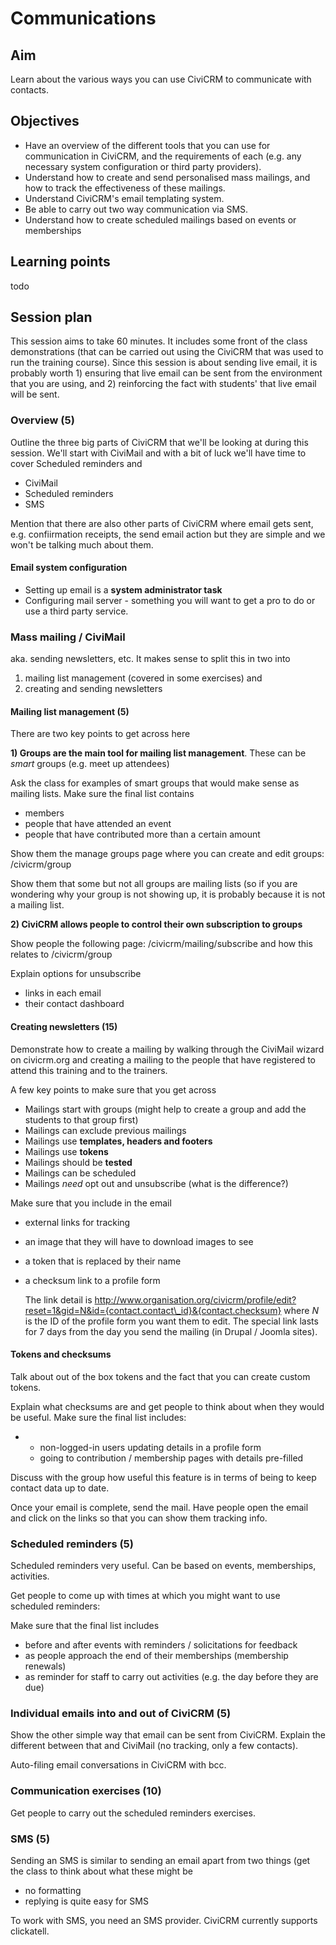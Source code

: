 # Communications

## Aim

Learn about the various ways you can use CiviCRM to communicate with contacts.

## Objectives

- Have an overview of the different tools that you can use for communication in CiviCRM, and the requirements of each (e.g. any necessary system configuration or third party providers).
- Understand how to create and send personalised mass mailings, and how to track the effectiveness of these mailings.
- Understand CiviCRM's email templating system.
- Be able to carry out two way communication via SMS.
- Understand how to create scheduled mailings based on events or memberships

## Learning points

todo

## Session plan

This session aims to take 60 minutes. It includes some front of the class demonstrations (that can be carried out using the CiviCRM that was used to run the training course). Since this session is about sending live email, it is probably worth 1) ensuring that live email can be sent from the environment that you are using, and 2) reinforcing the fact with students' that live email will be sent.

### Overview (5)

Outline the three big parts of CiviCRM that we'll be looking at during this session. We'll start with CiviMail and with a bit of luck we'll have time to cover Scheduled reminders and

- CiviMail
- Scheduled reminders
- SMS

Mention that there are also other parts of CiviCRM where email gets sent, e.g. confiirmation receipts, the send email action but they are simple and we won't be talking much about them.

#### Email system configuration

- Setting up email is a **system administrator task**
- Configuring mail server - something you will want to get a pro to do or use a third party service.

### Mass mailing / CiviMail

aka. sending newsletters, etc. It makes sense to split this in two into

1.  mailing list management (covered in some exercises) and
2.  creating and sending newsletters

#### Mailing list management (5)

There are two key points to get across here

**1) Groups are the main tool for mailing list management**. These can be *smart* groups (e.g. meet up attendees)

Ask the class for examples of smart groups that would make sense as mailing lists. Make sure the final list contains

- members
- people that have attended an event
- people that have contributed more than a certain amount

Show them the manage groups page where you can create and edit groups: /civicrm/group

Show them that some but not all groups are mailing lists (so if you are wondering why your group is not showing up, it is probably because it is not a mailing list.

**2) CiviCRM allows people to control their own subscription to groups**

Show people the following page: /civicrm/mailing/subscribe and how this relates to /civicrm/group

Explain options for unsubscribe

- links in each email
- their contact dashboard

#### Creating newsletters (15)

Demonstrate how to create a mailing by walking through the CiviMail wizard on civicrm.org and creating a mailing to the people that have registered to attend this training and to the trainers.

A few key points to make sure that you get across

- Mailings start with groups (might help to create a group and add the students to that group first)
- Mailings can exclude previous mailings
- Mailings use **templates, headers and footers**
- Mailings use **tokens**
- Mailings should be **tested**
- Mailings can be scheduled
- Mailings *need* opt out and unsubscribe (what is the difference?)

Make sure that you include in the email

- external links for tracking
- an image that they will have to download images to see
- a token that is replaced by their name
- a checksum link to a profile form

    The link detail is http://www.organisation.org/civicrm/profile/edit?reset=1&gid=N&id={contact.contact\_id}&{contact.checksum} where *N* is the ID of the profile form you want them to edit.
    The special link lasts for 7 days from the day you send the mailing (in Drupal / Joomla sites).

#### Tokens and checksums

Talk about out of the box tokens and the fact that you can create custom tokens.

Explain what checksums are and get people to think about when they would be useful. Make sure the final list includes:

-   - non-logged-in users updating details in a profile form
    - going to contribution / membership pages with details pre-filled

Discuss with the group how useful this feature is in terms of being to keep contact data up to date.

Once your email is complete, send the mail. Have people open the email and click on the links so that you can show them tracking info.

### Scheduled reminders (5)

Scheduled reminders very useful. Can be based on events, memberships, activities.

Get people to come up with times at which you might want to use scheduled reminders:

Make sure that the final list includes

- before and after events with reminders / solicitations for feedback
- as people approach the end of their memberships (membership renewals)
- as reminder for staff to carry out activities (e.g. the day before they are due)

### Individual emails into and out of CiviCRM (5)

Show the other simple way that email can be sent from CiviCRM. Explain the different between that and CiviMail (no tracking, only a few contacts).

Auto-filing email conversations in CiviCRM with bcc.

### Communication exercises (10)

Get people to carry out the scheduled reminders exercises.

### SMS (5)

Sending an SMS is similar to sending an email apart from two things (get the class to think about what these might be

- no formatting
- replying is quite easy for SMS

To work with SMS, you need an SMS provider. CiviCRM currently supports clickatell.
